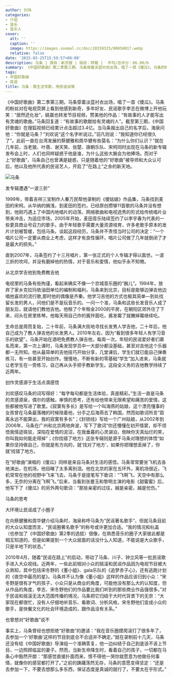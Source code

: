 ```yaml
---
author: 刘玮
categories:
- 介绍
- 音乐
- 音乐人
cover:
  alt: ''
  caption: ''
  image: https://images.soomal.cc/doc/20150325/00050017.webp
  relative: false
date: '2015-03-25T15:59:57+08:00'
description: 马条 | 源自：新京报 | 版权：转载 |  平均/总评分：06.00/6
summary: 《中国好歌曲》第二季第三期，马条穿着淡蓝衬衣出场，唱了一首《傻瓜》。马条的粉丝对在电视荧屏上看到他感到新奇，多年好友、民谣歌手李志在微博上开他玩笑：“居然还化妆”，姚晨也转发节目视频，赞美他的作品：“有故事的人才能写出有灵魂的歌曲。”马条回复道：“有故事的歌献给有灵魂的人”……
tags:
- 中国好歌曲
- 民谣
title: 马条：靠生活写歌，用民谣谈情
---
```


《中国好歌曲》第二季第三期，马条穿着淡蓝衬衣出场，唱了一首《傻瓜》。马条的粉丝对在电视荧屏上看到他感到新奇，多年好友、民谣歌手李志在微博上开他玩笑：“居然还化妆”，姚晨也转发节目视频，赞美他的作品：“有故事的人才能写出有灵魂的歌曲。”马条回复道：“有故事的歌献给有灵魂的人”。截至第三期，《中国好歌曲》在搜狐视频已经累计点击超过3.4亿。当马条报出自己的名字后，海泉问他：“你就是马条？”刘欢说“这个名字听说过。”羽凡则说：“我知道你已经很久了”。此前一直在台湾发展的蔡健雅和周华健有些莫名：“为什么你们认识？”就在几年前，当老狼、叶蓓、谢天笑、张楚、唐朝乐队、宋柯同时出现在马条的新专辑发布会上时，人们也同样疑惑于他是谁，为什么这些大腕会为他捧场。而对于上“好歌曲”，马条自己也曾满是疑惑，只是随着他的“好歌曲”被导师和大众认可后，他以及他所代表的民谣艺人，开启了“在路上”之余的新天地。

![马条](https://images.soomal.cc/doc/20150325/00050017.webp)





发专辑遭遇“一波三折”

1999年，带着吉祥三宝制作人秦万民帮他录制的《傻姑娘》作品集，马条找到麦田的宋柯。从华纳的搁浅，到麦田的签约，已经原创攒够11首歌的马条并没有想到，他刚巧遇上了中国内地唱片的动荡，网络歌曲和电视选秀的形式给传统唱片业带来冲击，为适应市场，2005年开始，麦田音乐陆续签约了以李宇春为代表的一些更具商业号召力的歌手。由于年轻歌手需要大量资源培育，许多老歌手原本的发片计划被暂缓，包括马条。谈起这段经历，马条并不责怪当时公司的决定：“一个唱片公司一定要从商业上考虑，这样才有良性循环，唱片公司做了几年就倒闭了才是最大的损失。”

直到2007年，马条签约了十三月唱片，第一张正式的个人专辑才得以面世。一波三折的坎坷，并没有磨掉他的热情，对于音乐和爱情，他似乎永不知倦。

从北京学吉他到免费教吉他

电视里的马条有些拘谨，看起来确实不像一个京城音乐圈的“腕儿”。1994年，放弃了家乡克拉玛依油田单位的编制和福利，马条来到北京，目标是能够边弹吉他边唱他喜欢的流行歌,那时他的偶像是齐秦。他学习吉他的方式也极其简单―到处找留长发的男人，问他们是不是玩音乐的。一问一个准，马条和这些长发音乐人成了朋友后，就请他们教他吉他。他租了个年租金2000的平房，在朝阳区郊外住了下来，闷头在房里练琴。他每天用自己炸的酱拌面吃，酱发霉了就撇掉霉继续吃。

生命总是周而复始，二十年前，马条满大街地寻找长发男人学吉他，二十年后，他自己成为了教人弹吉他的长发男人。2010年左右，因为“看到很多年轻人有学习音乐的欲望”，马条开始在酒吧免费教人弹吉他，每周一次。年轻的民谣爱好者们慕名而来，第一次上课时，马条发现学员中一大部分都没基础，甚至对吉他这个乐器都一无所知。他从最简单的吉他技巧开始分享，几堂课后，学生们就已能自己弹奏练习，有一些甚至开始创作。慢慢地，不断有新的零基础“学生”加入进来，马条就让老学生在一旁练习，自己再从头手把手教新学生。这段全义务的吉他教学持续了近两年。

创作灵感源于生活点滴感悟

刘欢感叹马条的词写得好：“每字每句都是生活体验，真是精彩。”生活一直是马条的灵感源泉，偶尔的感触，审慎的思考，还有给他带来无限希望和痛苦的爱情，这些都被他写进了歌里。《寂寞有多长》是写给一个叫海燕的姑娘，这个漂亮懂事的女孩曾在马条最落魄的时候陪着他，分手之后海燕去了韩国，然而如歌词所言“距离永远不能算出，我的寂寞有多长”；《封锁线》写给一个广州姑娘，从2002年到2006年，马条在广州和北京两地奔波，写下了歌词“你还懵懂在初开情窦，却不领悟我情迹斑驳，深陷在爱情的泥沼，在我垂暮的心灵湖泊，倒映你天真灿烂的笑，你叫我如何能走得掉”；《你找错了地方》这张专辑则是源于马条对理想的体悟“如果你坚持做自己，你就是有方向的，就‘找对了地方’，如果你把理想丢掉了，你就‘找错了地方。

在“好歌曲”演唱的《傻瓜》同样是来自马条对生活的感悟。马条常常要坐飞机去各地演出，在机场，他目睹了太多离别泪。他在北京的家在五环外，离机场很近，飞机常常在他的视野中飞来飞去，马条于是提笔写下歌词：“飞啊飞，天空中有那么多，无奈的分离在飞啊飞。”后来，当看到张曼玉和黎明主演的电影《甜蜜蜜》后，他写下了《傻瓜》的另外两句歌词：“那些亲密的过往，越是亲密，越是忧伤。”

马条的思考

大环境让民谣成了小圈子

在向蔡健雅和周华健介绍马条时，海泉称呼马条为“民谣著名歌手”，但就马条目前的大众认知度而言，“民谣圈著名歌手”的称号或许更加合适。“我的情况和杭盖（也参加了《中国好歌曲》第2季的选拔）很像，在熟悉音乐的圈子大家彼此都是相互知道的，但是如果提到一个大众层面的话没什么人知道，不能说是大众歌手，只是半地下的状态。”

2010年4月，随着“民谣在路上”的启动，带动了马条、川子、钟立风等一批民谣歌手进入大众视线。近两年，一些此前相对小众的摇滚和民谣作品因为电视节目被大众熟知，其中包括宋冬野的《董小姐》、gala乐队的《追梦赤子心》，还有逃跑计划的《夜空中最亮的星》。马条并不认为像《董小姐》这样的作品应该归到小众：“宋冬野是很有才气的孩子，小众只是从商业的角度，可能他没有那么大的认知度，但从作品的角度，李志、宋冬野他们的作品要比我们听到的那些商业作品强很多。”对于民谣和摇滚无法大范围传播的境况，马条把它归结于大时代背景下的无奈：“大家现在都很忙，没有人仔细地听音乐、看歌词、分析风格，宋冬野他们变成小众的歌手，是快餐文化的社会环境造成的，跟作品没有关系。”

也曾想对“好歌曲”说不

事实上，马条曾经也想拒绝“好歌曲”的邀请：“我在音乐圈摸爬滚打了很多年了，去参加一个‘好歌曲’这样的节目到底合不合适并不确定。”就在录制前十几天，马条还没有给《中国好歌曲》导演组一个准确答复，他一边纠结于自己到底该不该上节目，一边照顾临盆的妻子。然而，当新生命降生时，看着自己的孩子，一切都在马条心中豁然开朗：“那感觉直接扑面而来，恨不得他一哭你就愿意为他做任何事情，就像你的感官都打开了。”之前的踌躇荡然无存，马条的意愿变得坚定：“还是去参加一下，不要去想那么多东西，保证态度是真诚的就行了，不要太在乎形式。”